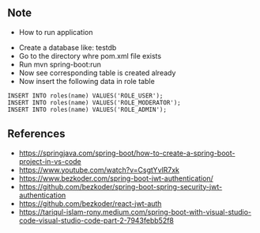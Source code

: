 ## Note

- How to run application

* Create a database like: testdb
* Go to the directory whre pom.xml file exists
* Run mvn spring-boot:run
* Now see corresponding table is created already
* Now insert the following data in role table

```
INSERT INTO roles(name) VALUES('ROLE_USER');
INSERT INTO roles(name) VALUES('ROLE_MODERATOR');
INSERT INTO roles(name) VALUES('ROLE_ADMIN');
```

## References

- https://springjava.com/spring-boot/how-to-create-a-spring-boot-project-in-vs-code
- https://www.youtube.com/watch?v=CsgtYvlR7xk
- https://www.bezkoder.com/spring-boot-jwt-authentication/
- https://github.com/bezkoder/spring-boot-spring-security-jwt-authentication
- https://github.com/bezkoder/react-jwt-auth
- https://tariqul-islam-rony.medium.com/spring-boot-with-visual-studio-code-visual-studio-code-part-2-7943febb52f8
